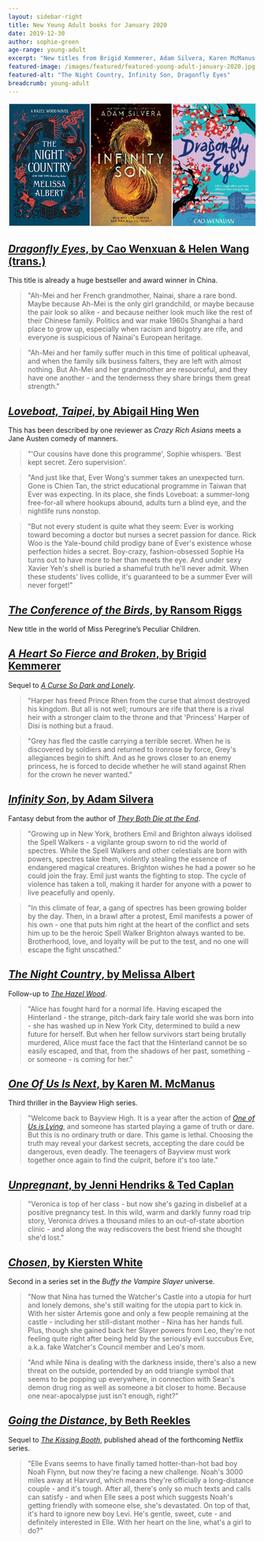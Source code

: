 ```yaml
---
layout: sidebar-right
title: New Young Adult books for January 2020
date: 2019-12-30
author: sophie-green
age-range: young-adult
excerpt: "New titles from Brigid Kemmerer, Adam Silvera, Karen McManus and more"
featured-image: /images/featured/featured-young-adult-january-2020.jpg
featured-alt: "The Night Country, Infinity Son, Dragonfly Eyes"
breadcrumb: young-adult
---
```


![The Night Country, Infinity Son, Dragonfly Eyes](/images/featured/featured-young-adult-january-2020.jpg)

## [<cite>Dragonfly Eyes</cite>, by Cao Wenxuan & Helen Wang (trans.)](https://suffolk.spydus.co.uk/cgi-bin/spydus.exe/ENQ/OPAC/BIBENQ?BRN=2672668)

This title is already a huge bestseller and award winner in China.

> "Ah-Mei and her French grandmother, Nainai, share a rare bond. Maybe because Ah-Mei is the only girl grandchild, or maybe because the pair look so alike - and because neither look much like the rest of their Chinese family. Politics and war make 1960s Shanghai a hard place to grow up, especially when racism and bigotry are rife, and everyone is suspicious of Nainai's European heritage.

> "Ah-Mei and her family suffer much in this time of political upheaval, and when the family silk business falters, they are left with almost nothing. But Ah-Mei and her grandmother are resourceful, and they have one another - and the tenderness they share brings them great strength."

## [<cite>Loveboat, Taipei</cite>, by Abigail Hing Wen](https://suffolk.spydus.co.uk/cgi-bin/spydus.exe/ENQ/OPAC/BIBENQ?BRN=2684016)

This has been described by one reviewer as <cite>Crazy Rich Asians</cite> meets a Jane Austen comedy of manners.

> "'Our cousins have done this programme', Sophie whispers. 'Best kept secret. Zero supervision'.

> "And just like that, Ever Wong's summer takes an unexpected turn. Gone is Chien Tan, the strict educational programme in Taiwan that Ever was expecting. In its place, she finds Loveboat: a summer-long free-for-all where hookups abound, adults turn a blind eye, and the nightlife runs nonstop.

> "But not every student is quite what they seem: Ever is working toward becoming a doctor but nurses a secret passion for dance. Rick Woo is the Yale-bound child prodigy bane of Ever's existence whose perfection hides a secret. Boy-crazy, fashion-obsessed Sophie Ha turns out to have more to her than meets the eye. And under sexy Xavier Yeh's shell is buried a shameful truth he'll never admit. When these students' lives collide, it's guaranteed to be a summer Ever will never forget!"

## [<cite>The Conference of the Birds</cite>, by Ransom Riggs](https://suffolk.spydus.co.uk/cgi-bin/spydus.exe/ENQ/OPAC/BIBENQ?BRN=2680131)

New title in the world of Miss Peregrine’s Peculiar Children.

## [<cite>A Heart So Fierce and Broken</cite>, by Brigid Kemmerer](https://suffolk.spydus.co.uk/cgi-bin/spydus.exe/ENQ/OPAC/BIBENQ?BRN=2669907)

Sequel to [<cite>A Curse So Dark and Lonely</cite>](https://suffolk.spydus.co.uk/cgi-bin/spydus.exe/ENQ/OPAC/BIBENQ?BRN=2425645).

> "Harper has freed Prince Rhen from the curse that almost destroyed his kingdom. But all is not well; rumours are rife that there is a rival heir with a stronger claim to the throne and that 'Princess' Harper of Disi is nothing but a fraud.

> "Grey has fled the castle carrying a terrible secret. When he is discovered by soldiers and returned to Ironrose by force, Grey's allegiances begin to shift. And as he grows closer to an enemy princess, he is forced to decide whether he will stand against Rhen for the crown he never wanted."

## [<cite>Infinity Son</cite>, by Adam Silvera](https://suffolk.spydus.co.uk/cgi-bin/spydus.exe/ENQ/OPAC/BIBENQ?BRN=2674766)

Fantasy debut from the author of [<cite>They Both Die at the End</cite>](/new-suggestions/young-adult/they-both-die-at-the-end-by-adam-silvera/).

> "Growing up in New York, brothers Emil and Brighton always idolised the Spell Walkers - a vigilante group sworn to rid the world of spectres. While the Spell Walkers and other celestials are born with powers, spectres take them, violently stealing the essence of endangered magical creatures. Brighton wishes he had a power so he could join the fray. Emil just wants the fighting to stop. The cycle of violence has taken a toll, making it harder for anyone with a power to live peacefully and openly.

> "In this climate of fear, a gang of spectres has been growing bolder by the day. Then, in a brawl after a protest, Emil manifests a power of his own - one that puts him right at the heart of the conflict and sets him up to be the heroic Spell Walker Brighton always wanted to be. Brotherhood, love, and loyalty will be put to the test, and no one will escape the fight unscathed."

## [<cite>The Night Country</cite>, by Melissa Albert](https://suffolk.spydus.co.uk/cgi-bin/spydus.exe/ENQ/OPAC/BIBENQ?BRN=2679496)

Follow-up to [<cite>The Hazel Wood</cite>](/new-suggestions/young-adult/the-hazel-wood-by-melissa-albert/).

> "Alice has fought hard for a normal life. Having escaped the Hinterland - the strange, pitch-dark fairy tale world she was born into - she has washed up in New York City, determined to build a new future for herself. But when her fellow survivors start being brutally murdered, Alice must face the fact that the Hinterland cannot be so easily escaped, and that, from the shadows of her past, something - or someone - is coming for her."

## [<cite>One Of Us Is Next</cite>, by Karen M. McManus](https://suffolk.spydus.co.uk/cgi-bin/spydus.exe/ENQ/OPAC/BIBENQ?BRN=2679497)

Third thriller in the Bayview High series.

> "Welcome back to Bayview High. It is a year after the action of [<cite>One of Us is Lying</cite>](/new-suggestions/young-adult/one-of-us-is-lying-by-karen-m-mcmanus/), and someone has started playing a game of truth or dare. But this is no ordinary truth or dare. This game is lethal. Choosing the truth may reveal your darkest secrets, accepting the dare could be dangerous, even deadly. The teenagers of Bayview must work together once again to find the culprit, before it's too late."

## [<cite>Unpregnant</cite>, by Jenni Hendriks & Ted Caplan](https://suffolk.spydus.co.uk/cgi-bin/spydus.exe/ENQ/OPAC/BIBENQ?BRN=2672713)

> "Veronica is top of her class - but now she's gazing in disbelief at a positive pregnancy test. In this wild, warm and darkly funny road trip story, Veronica drives a thousand miles to an out-of-state abortion clinic - and along the way rediscovers the best friend she thought she'd lost."

## [<cite>Chosen</cite>, by Kiersten White](https://suffolk.spydus.co.uk/cgi-bin/spydus.exe/ENQ/OPAC/BIBENQ?BRN=2677365)

Second in a series set in the <cite>Buffy the Vampire Slayer</cite> universe.

> "Now that Nina has turned the Watcher's Castle into a utopia for hurt and lonely demons, she's still waiting for the utopia part to kick in. With her sister Artemis gone and only a few people remaining at the castle - including her still-distant mother - Nina has her hands full. Plus, though she gained back her Slayer powers from Leo, they're not feeling quite right after being held by the seriously evil succubus Eve, a.k.a. fake Watcher's Council member and Leo's mom.

> "And while Nina is dealing with the darkness inside, there's also a new threat on the outside, portended by an odd triangle symbol that seems to be popping up everywhere, in connection with Sean's demon drug ring as well as someone a bit closer to home. Because one near-apocalypse just isn't enough, right?"

## [<cite>Going the Distance</cite>, by Beth Reekles](https://suffolk.spydus.co.uk/cgi-bin/spydus.exe/ENQ/OPAC/BIBENQ?BRN=2678925)

Sequel to [<cite>The Kissing Booth</cite>](https://suffolk.spydus.co.uk/cgi-bin/spydus.exe/ENQ/OPAC/BIBENQ?BRN=1364773), published ahead of the forthcoming Netflix series.

> "Elle Evans seems to have finally tamed hotter-than-hot bad boy Noah Flynn, but now they're facing a new challenge. Noah's 3000 miles away at Harvard, which means they're officially a long-distance couple - and it's tough. After all, there's only so much texts and calls can satisfy - and when Elle sees a post which suggests Noah's getting friendly with someone else, she's devastated. On top of that, it's hard to ignore new boy Levi. He's gentle, sweet, cute - and definitely interested in Elle. With her heart on the line, what's a girl to do?"
